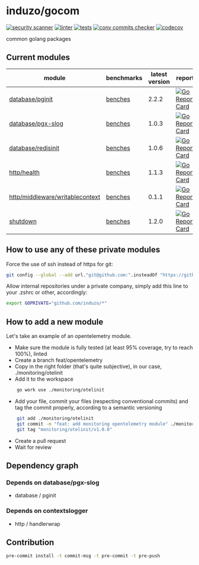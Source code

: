 # induzo/gocom

[![security scanner](https://github.com/induzo/gocom/actions/workflows/sec-scanner.yml/badge.svg)](https://github.com/induzo/gocom/actions/workflows/sec-scanner.yml) [![linter](https://github.com/induzo/gocom/actions/workflows/linter.yml/badge.svg)](https://github.com/induzo/gocom/actions/workflows/linter.yml) [![tests](https://github.com/induzo/gocom/actions/workflows/tests.yml/badge.svg)](https://github.com/induzo/gocom/actions/workflows/tests.yml) [![conv commits checker](https://github.com/induzo/gocom/actions/workflows/conv-commits-checker.yml/badge.svg)](https://github.com/induzo/gocom/actions/workflows/conv-commits-checker.yml) [![codecov](https://codecov.io/gh/induzo/gocom/branch/main/graph/badge.svg?token=UBWDRLOYDU)](https://codecov.io/gh/induzo/gocom)

common golang packages

## Current modules

| module                                                                    | benchmarks                                                        | latest version | report                                                                                                                                                                                               | docs                                                                                                                                                                                  |
| ------------------------------------------                                | -------------------------------------------------------------     | -------------- | ---------------------------------------------------------------------------------------------------------------------------------------------------------------------------------------------------- | ------------------------------------------------------------------------------------------------------------------------------------------------------------------------------------- |
| [database/pginit](database/pginit)                                        | [benches](https://induzo.github.io/gocom/database/pginit)         | 2.2.2          | [![Go Report Card](https://goreportcard.com/badge/github.com/induzo/gocom/database/pginit)](https://goreportcard.com/report/github.com/induzo/gocom/database/pginit)                                 | [![Go Reference](https://pkg.go.dev/badge/github.com/induzo/gocom/database/pginit.svg)](https://pkg.go.dev/github.com/induzo/gocom/database/pginit)                                   |
| [database/pgx-slog](database/pgx-slog)                                    | [benches](https://induzo.github.io/gocom/database/pgx-slog)       | 1.0.3          | [![Go Report Card](https://goreportcard.com/badge/github.com/induzo/gocom/database/pgx-slog)](https://goreportcard.com/report/github.com/induzo/gocom/database/pgx-slog)                             | [![Go Reference](https://pkg.go.dev/badge/github.com/induzo/gocom/database/pgx-slog.svg)](https://pkg.go.dev/github.com/induzo/gocom/database/pgx-slog)                               |
| [database/redisinit](database/redisinit)                                  | [benches](https://induzo.github.io/gocom/database/redisinit)      | 1.0.6          | [![Go Report Card](https://goreportcard.com/badge/github.com/induzo/gocom/database/redisinit)](https://goreportcard.com/report/github.com/induzo/gocom/database/redisinit)                           | [![Go Reference](https://pkg.go.dev/badge/github.com/induzo/gocom/database/redisinit.svg)](https://pkg.go.dev/github.com/induzo/gocom/database/redisinit)                             |
| [http/health](http/health)                                                | [benches](https://induzo.github.io/gocom/http/health)             | 1.1.3          | [![Go Report Card](https://goreportcard.com/badge/github.com/induzo/gocom/http/health)](https://goreportcard.com/report/github.com/induzo/gocom/http/health)                                         | [![Go Reference](https://pkg.go.dev/badge/github.com/induzo/gocom/http/health.svg)](https://pkg.go.dev/github.com/induzo/gocom/http/health)                                           |
| [http/middleware/writablecontext](http/middleware/writablecontext)        | [benches](github.com/induzo/gocom/http/middleware/writablecontext)| 0.1.1          | [![Go Report Card](https://goreportcard.com/badge/github.com/induzo/gocom/http/middleware/writablecontext)](https://goreportcard.com/report/github.com/induzo/gocom/http/middleware/writablecontext) | [![Go Reference](https://pkg.go.dev/badge/github.com/induzo/gocom/http/middleware/writablecontext.svg)](https://pkg.go.dev/github.com/induzo/gocom/http/middleware/writablecontext)   |
| [shutdown](shutdown)                                                      | [benches](https://induzo.github.io/gocom/shutdown)                | 1.2.0          | [![Go Report Card](https://goreportcard.com/badge/github.com/induzo/gocom/shutdown)](https://goreportcard.com/report/github.com/induzo/gocom/shutdown)                                               | [![Go Reference](https://pkg.go.dev/badge/github.com/induzo/gocom/shutdown.svg)](https://pkg.go.dev/github.com/induzo/gocom/shutdown)                                                 |

## How to use any of these private modules

Force the use of ssh instead of https for git:

```bash
git config --global --add url."git@github.com:".insteadOf "https://github.com/"
```

Allow internal repositories under a private company, simply add this line to your .zshrc or other, accordingly:

```bash
export GOPRIVATE="github.com/induzo/*"
```

## How to add a new module

Let's take an example of an opentelemetry module.

- Make sure the module is fully tested (at least 95% coverage, try to reach 100%), linted
- Create a branch feat/opentelemetry
- Copy in the right folder (that's quite subjective), in our case, ./monitoring/otelinit
- Add it to the workspace

```bash
    go work use ./monitoring/otelinit
```

- Add your file, commit your files (respecting conventional commits) and tag the commit properly, according to a semantic versioning

```bash
    git add ./monitoring/otelinit
    git commit -m "feat: add monitoring opentelemetry module" ./monitoring/otelinit
    git tag "monitoring/otelinit/v1.0.0"
```

- Create a pull request
- Wait for review

## Dependency graph

### Depends on database/pgx-slog

- database / pginit

### Depends on contextslogger

- http / handlerwrap

## Contribution

```bash
pre-commit install -t commit-msg -t pre-commit -t pre-push
```
